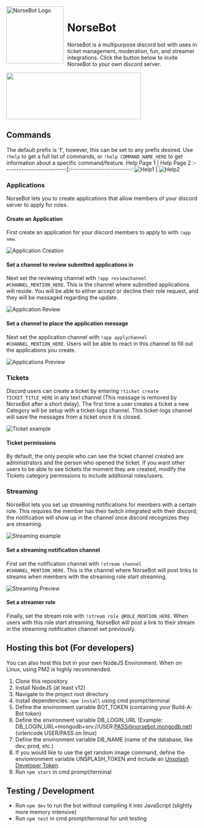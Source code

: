 <img width="150" height="150" align="left" style="float: left; margin: 0 10px 0 0;" alt="NorseBot Logo" src="https://user-images.githubusercontent.com/56088145/88754914-e9889f80-d12d-11ea-91e8-927f65f4795c.png">

# NorseBot

NorseBot is a multipurpose discord bot with uses in ticket management, moderation, fun, and streamer integrations. Click the button below to invite NorseBot to your own discord server.

[<img width="353" height="122" src="https://user-images.githubusercontent.com/56088145/88756059-84827900-d130-11ea-868b-da3cc805a16e.png">](https://discord.com/api/oauth2/authorize?client_id=667552258476736512&permissions=8&scope=bot)

## Commands
The default prefix is '**!**', however, this can be set to any prefix desired. Use `!help` to get a full list of commands, or `!help COMMAND_NAME_HERE` to get information about a specific command/feature.
Help Page 1                |  Help Page 2
:-------------------------:|:-------------------------:
![Help1](https://i.imgur.com/0Lq7Qbz.png)  |  ![Help2](https://i.imgur.com/XgTSjuh.png)

### Applications
NorseBot lets you to create applications that allow members of your discord server to apply for roles.  

#### Create an Application

First create an application for your discord members to apply to with `!app new`.  

![Application Creation](https://i.imgur.com/1T7kOPx.png)

#### Set a channel to review submitted applications in

Next set the reviewing channel with `!app reviewchannel #CHANNEL_MENTION_HERE`. This is the channel where submitted applications will reside. You will be able to either accept or decline their role request, and they will be messaged regarding the update.

![Application Review](https://i.imgur.com/yCVk7ET.png)

#### Set a channel to place the application message

Next set the application channel with `!app applychannel #CHANNEL_MENTION_HERE`. Users will be able to react in this channel to fill out the applications you create.

![Applications Preview](https://i.imgur.com/pzdXx7J.png)  

### Tickets

Discord users can create a ticket by entering `!ticket create TICKET_TITLE_HERE` in any text channel (This message is removed by NorseBot after a short delay). The first time a user creates a ticket a new Category will be setup with a ticket-logs channel. This ticket-logs channel will save the messages from a ticket once it is closed. 

![Ticket example](https://i.imgur.com/nJONhLx.png)

#### Ticket permissions

By default, the only people who can see the ticket channel created are administrators and the person who opened the ticket. If you want other users to be able to see tickets the moment they are created, modify the Tickets category permissions to include additional roles/users.

### Streaming
NorseBot lets you set up streaming notifications for members with a certain role. This requires the member has their twitch integrated with their discord; the notification will show up in the channel once discord recognizes they are streaming. 

![Streaming example](https://i.imgur.com/u0Ad00t.png)

#### Set a streaming notification channel
First set the notification channel with `!stream channel #CHANNEL_MENTION_HERE`. This is the channel where NorseBot will post links to streams when members with the streaming role start streaming.

![Streaming Preview](https://i.imgur.com/ufSdkUx.png)

#### Set a streamer role
Finally, set the stream role with `!stream role @ROLE_MENTION_HERE`. When users with this role start streaming, NorseBot will post a link to their stream in the streaming notification channel set previously. 

## Hosting this bot (For developers)
You can also host this bot in your own NodeJS Environment. When on Linux, using PM2 is highly recommended.

1. Clone this repository
2. Install NodeJS (at least v12)
3. Navigate to the project root directory
4. Install dependencies: `npm install` using cmd prompt/terminal
5. Define the environment variable BOT_TOKEN (containing your Build-A-Bot token)
6. Define the environment variable DB_LOGIN_URL (Example: DB_LOGIN_URL=mongodb+srv://USER:PASS@norsebot.mongodb.net) (urlencode USER/PASS on linux)
7. Define the environment variable DB_NAME (name of the database, like dev, prod, etc.)
8. If you would like to use the get random image command, define the envionronment variable UNSPLASH_TOKEN and include an [Unsplash Developer Token](https://unsplash.com/developers).
9. Run `npm start` in cmd prompt/terminal 

## Testing / Development

* Run `npm dev` to run the bot without compiling it into JavaScript (slightly more memory intensive)
* Run `npm test` in cmd prompt/terminal for unit testing
